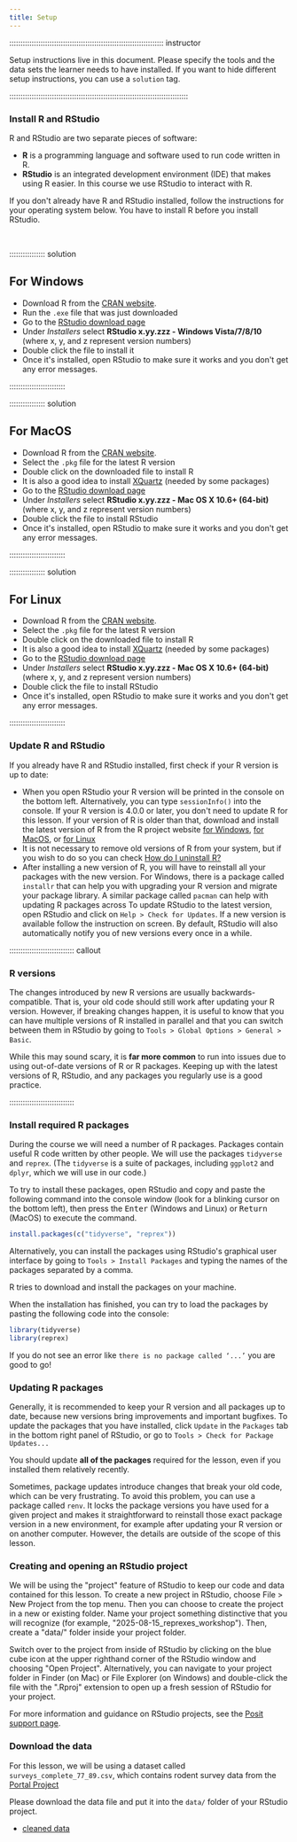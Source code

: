 ```yaml
---
title: Setup
---
```

::::::::::::::::::::::::::::::::::::::::::::::::::::::::::::::::::::: instructor

Setup instructions live in this document. Please specify the tools and the data sets the learner needs to have installed. If you want to hide different setup instructions, you can use a `solution` tag.

::::::::::::::::::::::::::::::::::::::::::::::::::::::::::::::::::::::::::::::::

### Install R and RStudio

R and RStudio are two separate pieces of software: 

* **R** is a programming language and software used to run code written in R.
* **RStudio** is an integrated development environment (IDE) that makes using R easier. In this course we use RStudio to interact with R. 
  
If you don't already have R and RStudio installed, follow the instructions for your operating system below. You have to install R before you install RStudio. 

<br>

:::::::::::::::: solution

## For Windows

* Download R from the [CRAN website](https://cran.r-project.org/bin/windows/base/release.htm).
* Run the `.exe` file that was just downloaded
* Go to the [RStudio download page](https://www.rstudio.com/products/rstudio/download/#download)
* Under *Installers* select **RStudio x.yy.zzz - Windows Vista/7/8/10** (where x, y, and z represent version numbers)
* Double click the file to install it
* Once it's installed, open RStudio to make sure it works and you don't get any error messages.
  
:::::::::::::::::::::::::

:::::::::::::::: solution

## For MacOS

* Download R from the [CRAN website](https://cran.r-project.org/bin/macosx/).
* Select the `.pkg` file for the latest R version
* Double click on the downloaded file to install R
* It is also a good idea to install [XQuartz](https://www.xquartz.org/) (needed by some packages)
* Go to the [RStudio download page](https://www.rstudio.com/products/rstudio/download/#download)
* Under *Installers* select **RStudio x.yy.zzz - Mac OS X 10.6+ (64-bit)** (where x, y, and z represent version numbers)
* Double click the file to install RStudio
* Once it's installed, open RStudio to make sure it works and you don't get any error messages.

:::::::::::::::::::::::::

:::::::::::::::: solution

## For Linux 

* Download R from the [CRAN website](https://cran.r-project.org/bin/macosx/).
* Select the `.pkg` file for the latest R version
* Double click on the downloaded file to install R
* It is also a good idea to install [XQuartz](https://www.xquartz.org/) (needed by some packages)
* Go to the [RStudio download page](https://www.rstudio.com/products/rstudio/download/#download)
* Under *Installers* select **RStudio x.yy.zzz - Mac OS X 10.6+ (64-bit)** (where x, y, and z represent version numbers)
* Double click the file to install RStudio
* Once it's installed, open RStudio to make sure it works and you don't get any error messages.

:::::::::::::::::::::::::

### Update R and RStudio

If you already have R and RStudio installed, first check if your R version is up to date:

* When you open RStudio your R version will be printed in the console on the bottom left. Alternatively, you can type `sessionInfo()` into the console. If your R version is 4.0.0 or later, you don't need to update R for this lesson. If your version of R is older than that, download and install the latest version of R from the R project website [for Windows](https://cran.r-project.org/bin/windows/base/), [for MacOS](https://cran.r-project.org/bin/macosx/), or [for Linux](https://cran.r-project.org/bin/linux/)
* It is not necessary to remove old versions of R from your system, but if you wish to do so you can check [How do I uninstall R?](https://cran.r-project.org/bin/windows/base/rw-FAQ.html#How-do-I-UNinstall-R_003f) 
* After installing a new version of R, you will have to reinstall all your packages with the new version. For Windows, there is a package called `installr` that can help you with upgrading your R version and migrate your package library. A similar package called `pacman` can help with updating R packages across
To update RStudio to the latest version, open RStudio and click on 
`Help > Check for Updates`. If a new version is available follow the 
instruction on screen. By default, RStudio will also automatically notify you 
of new versions every once in a while.

::::::::::::::::::::::::::::: callout

### R versions

The changes introduced by new R versions are usually backwards-compatible. That is, your old code should still work after updating your R version. However, if breaking changes happen, it is useful to know that you can have multiple versions of R installed in parallel and that you can switch between them in RStudio by going to `Tools > Global Options > General > Basic`.

While this may sound scary, it is **far more common** to run into issues due to using out-of-date versions of R or R packages. Keeping up with the latest versions of R, RStudio, and any packages you regularly use is a good practice.

:::::::::::::::::::::::::::::

### Install required R packages

During the course we will need a number of R packages. Packages contain useful R code written by other people. We will use the packages `tidyverse` and `reprex`. (The `tidyverse` is a suite of packages, including `ggplot2` and `dplyr`, which we will use in our code.)

To try to install these packages, open RStudio and copy and paste the following command into the console window (look for a blinking cursor on the bottom left), then press the <kbd>Enter</kbd> (Windows and Linux) or <kbd>Return</kbd> (MacOS) to execute the command.

```r
install.packages(c("tidyverse", "reprex"))
```

Alternatively, you can install the packages using RStudio's graphical user interface by going to `Tools > Install Packages` and typing the names of the packages separated by a comma.

R tries to download and install the packages on your machine. 

When the installation has finished, you can try to load the packages by pasting the following code into the console:

```r
library(tidyverse)
library(reprex)
```

If you do not see an error like `there is no package called ‘...’` you are good to go! 

### Updating R packages

Generally, it is recommended to keep your R version and all packages up to date, because new versions bring improvements and important bugfixes. To update the packages that you have installed, click `Update` in the `Packages` tab in the bottom right panel of RStudio, or go to `Tools > Check for Package Updates...` 

You should update **all of the packages** required for the lesson, even if you installed them relatively recently.

Sometimes, package updates introduce changes that break your old code, which can be very frustrating. To avoid this problem, you can use a package called `renv`. It locks the package versions you have used for a given project and makes it straightforward to reinstall those exact package version in a new environment, for example after updating your R version or on another computer. However, the details are outside of the scope of this lesson.

### Creating and opening an RStudio project

We will be using the "project" feature of RStudio to keep our code and data contained for this lesson. To create a new project in RStudio, choose File > New Project from the top menu. Then you can choose to create the project in a new or existing folder. Name your project something distinctive that you will recognize (for example, "2025-08-15_reprexes_workshop"). Then, create a "data/" folder inside your project folder.

Switch over to the project from inside of RStudio by clicking on the blue cube icon at the upper righthand corner of the RStudio window and choosing "Open Project". Alternatively, you can navigate to your project folder in Finder (on Mac) or File Explorer (on Windows) and double-click the file with the ".Rproj" extension to open up a fresh session of RStudio for your project.

For more information and guidance on RStudio projects, see the [Posit support page](https://support.posit.co/hc/en-us/articles/200526207-Using-RStudio-Projects).

### Download the data

For this lesson, we will be using a dataset called `surveys_complete_77_89.csv`, which contains rodent survey data from the [Portal Project]("LINK")

Please download the data file and put it into the `data/` folder of your RStudio project.
 - [cleaned data](../episodes/data/surveys_complete_77_89.csv)
